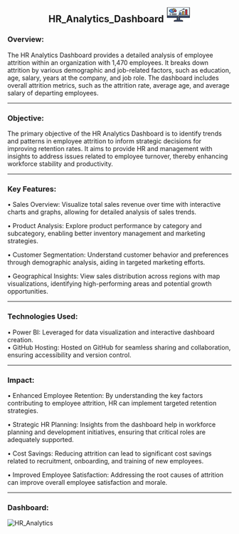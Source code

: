<h2 align = "Center">HR_Analytics_Dashboard <img src="images/web-analytics.png" alt="" height="35" width="55"/></h2>

<h3>Overview:</h3>

The HR Analytics Dashboard provides a detailed analysis of employee attrition within an organization with 1,470 employees. It breaks down attrition by various demographic and job-related factors, such as education, age, salary, years at the company, and job role. The dashboard includes overall attrition metrics, such as the attrition rate, average age, and average salary of departing employees.

<hr>

<h3>Objective:</h3>

The primary objective of the HR Analytics Dashboard is to identify trends and patterns in employee attrition to inform strategic decisions for improving retention rates. It aims to provide HR and management with insights to address issues related to employee turnover, thereby enhancing workforce stability and productivity.

<hr>

<h3>Key Features:</h3>

• Sales Overview: Visualize total sales revenue over time with interactive charts and graphs, allowing for detailed analysis of sales trends.<br>

• Product Analysis: Explore product performance by category and subcategory, enabling better inventory management and marketing strategies.<br>

• Customer Segmentation: Understand customer behavior and preferences through demographic analysis, aiding in targeted marketing efforts.<br>

• Geographical Insights: View sales distribution across regions with map visualizations, identifying high-performing areas and potential growth opportunities.<br>

<hr>

<h3>Technologies Used:</h3>

• Power BI: Leveraged for data visualization and interactive dashboard creation.<br>
• GitHub Hosting: Hosted on GitHub for seamless sharing and collaboration, ensuring accessibility and version control.

<hr>

<h3>Impact:</h3>

• Enhanced Employee Retention: By understanding the key factors contributing to employee attrition, HR can implement targeted retention strategies.

• Strategic HR Planning: Insights from the dashboard help in workforce planning and development initiatives, ensuring that critical roles are adequately supported.

• Cost Savings: Reducing attrition can lead to significant cost savings related to recruitment, onboarding, and training of new employees.

• Improved Employee Satisfaction: Addressing the root causes of attrition can improve overall employee satisfaction and morale.

<hr>

<h3>Dashboard:</h3>

![HR_Analytics](https://github.com/prajyotkalekar/HR_Analytics_Dashboard/assets/141732867/b403d45d-ce06-42d5-8671-1a21a42ae7cb)


